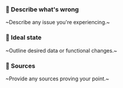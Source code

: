 ### 🐞 Describe what's wrong
~Describe any issue you're experiencing.~
### 🌈 Ideal state
~Outline desired data or functional changes.~
### 📂 Sources
~Provide any sources proving your point.~
